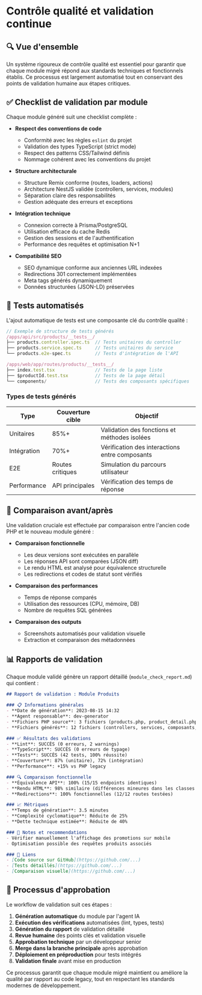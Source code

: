 # Contrôle qualité et validation continue

## 🔍 Vue d'ensemble

Un système rigoureux de contrôle qualité est essentiel pour garantir que chaque module migré répond aux standards techniques et fonctionnels établis. Ce processus est largement automatisé tout en conservant des points de validation humaine aux étapes critiques.

## ✅ Checklist de validation par module

Chaque module généré suit une checklist complète :

- **Respect des conventions de code**
  - Conformité avec les règles `eslint` du projet
  - Validation des types TypeScript (strict mode)
  - Respect des patterns CSS/Tailwind définis
  - Nommage cohérent avec les conventions du projet

- **Structure architecturale**
  - Structure Remix conforme (routes, loaders, actions)
  - Architecture NestJS validée (controllers, services, modules)
  - Séparation claire des responsabilités
  - Gestion adéquate des erreurs et exceptions

- **Intégration technique**
  - Connexion correcte à Prisma/PostgreSQL
  - Utilisation efficace du cache Redis
  - Gestion des sessions et de l'authentification
  - Performance des requêtes et optimisation N+1

- **Compatibilité SEO**
  - SEO dynamique conforme aux anciennes URL indexées
  - Redirections 301 correctement implémentées
  - Meta tags générés dynamiquement
  - Données structurées (JSON-LD) préservées

## 🧪 Tests automatisés

L'ajout automatique de tests est une composante clé du contrôle qualité :

```typescript
// Exemple de structure de tests générés
/apps/api/src/products/__tests__/
├── products.controller.spec.ts  // Tests unitaires du controller
├── products.service.spec.ts     // Tests unitaires du service
└── products.e2e-spec.ts         // Tests d'intégration de l'API

/apps/web/app/routes/products/__tests__/
├── index.test.tsx               // Tests de la page liste
├── $productId.test.tsx          // Tests de la page détail
└── components/                  // Tests des composants spécifiques
```

### Types de tests générés

| Type | Couverture cible | Objectif |
|------|------------------|----------|
| Unitaires | 85%+ | Validation des fonctions et méthodes isolées |
| Intégration | 70%+ | Vérification des interactions entre composants |
| E2E | Routes critiques | Simulation du parcours utilisateur |
| Performance | API principales | Vérification des temps de réponse |

## 🔄 Comparaison avant/après

Une validation cruciale est effectuée par comparaison entre l'ancien code PHP et le nouveau module généré :

- **Comparaison fonctionnelle**
  - Les deux versions sont exécutées en parallèle
  - Les réponses API sont comparées (JSON diff)
  - Le rendu HTML est analysé pour équivalence structurelle
  - Les redirections et codes de statut sont vérifiés

- **Comparaison des performances**
  - Temps de réponse comparés
  - Utilisation des ressources (CPU, mémoire, DB)
  - Nombre de requêtes SQL générées

- **Comparaison des outputs**
  - Screenshots automatisés pour validation visuelle
  - Extraction et comparaison des métadonnées

## 📊 Rapports de validation

Chaque module validé génère un rapport détaillé (`module_check_report.md`) qui contient :

```markdown
## Rapport de validation : Module Produits

### 📋 Informations générales
- **Date de génération**: 2023-08-15 14:32
- **Agent responsable**: dev-generator
- **Fichiers PHP source**: 3 fichiers (products.php, product_detail.php, product_category.php)
- **Fichiers générés**: 12 fichiers (controllers, services, composants, etc.)

### ✅ Résultats des validations
- **Lint**: SUCCÈS (0 erreurs, 2 warnings)
- **TypeScript**: SUCCÈS (0 erreurs de typage)
- **Tests**: SUCCÈS (42 tests, 100% réussite)
- **Couverture**: 87% (unitaire), 72% (intégration)
- **Performance**: +15% vs PHP legacy

### 🔍 Comparaison fonctionnelle
- **Équivalence API**: 100% (15/15 endpoints identiques)
- **Rendu HTML**: 98% similaire (différences mineures dans les classes CSS)
- **Redirections**: 100% fonctionnelles (12/12 routes testées)

### 📈 Métriques
- **Temps de génération**: 3.5 minutes
- **Complexité cyclomatique**: Réduite de 25%
- **Dette technique estimée**: Réduite de 40%

### 📝 Notes et recommendations
- Vérifier manuellement l'affichage des promotions sur mobile
- Optimisation possible des requêtes produits associés

### 🔗 Liens
- [Code source sur GitHub](https://github.com/...)
- [Tests détaillés](https://github.com/...)
- [Comparaison visuelle](https://github.com/...)
```

## 🚦 Processus d'approbation

Le workflow de validation suit ces étapes :

1. **Génération automatique** du module par l'agent IA
2. **Exécution des vérifications** automatisées (lint, types, tests)
3. **Génération du rapport** de validation détaillé
4. **Revue humaine** des points clés et validation visuelle
5. **Approbation technique** par un développeur senior
6. **Merge dans la branche principale** après approbation
7. **Déploiement en préproduction** pour tests intégrés
8. **Validation finale** avant mise en production

Ce processus garantit que chaque module migré maintient ou améliore la qualité par rapport au code legacy, tout en respectant les standards modernes de développement.
